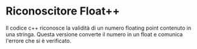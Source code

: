 ﻿# Riconoscitore Float++
Il codice c++ riconosce la validità di un numero floating point contenuto in una stringa. Questa versione converte il numero in un float e comunica l'errore che si è verificato.
